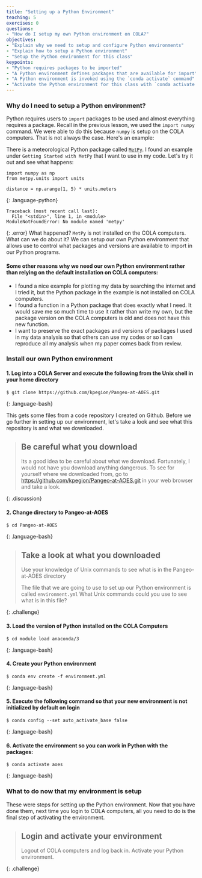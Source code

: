 ```yaml
---
title: "Setting up a Python Environment"
teaching: 5
exercises: 0
questions:
- "How do I setup my own Python environment on COLA?"
objectives:
- "Explain why we need to setup and configure Python environments"
- "Explain how to setup a Python environment"
- "Setup the Python environment for this class"
keypoints:
- "Python requires packages to be imported"
- "A Python environment defines packages that are available for import"
- "A Python environment is invoked using the `conda activate` command"
- "Activate the Python environment for this class with `conda activate aoes` whenever you login to COLA computers"
---
```

### Why do I need to setup a Python environment?
Python requires users to `import` packages to be used and almost everything requires a package. Recall in the previous lesson, we used the `import numpy` command.  We were able to do this because `numpy` is setup on the COLA computers. That is not always the case. Here's an example:

There is a meteorological Python package called [`MetPy`](https://unidata.github.io/MetPy/latest/index.html). I found an example under `Getting Started with MetPy` that I want to use in my code. Let's try it out and see what happens:

~~~
import numpy as np
from metpy.units import units

distance = np.arange(1, 5) * units.meters

~~~
{: .language-python}

~~~
Traceback (most recent call last):
  File "<stdin>", line 1, in <module>
ModuleNotFoundError: No module named 'metpy'
~~~
{: .error}
What happened?  `MetPy` is not installed on the COLA computers.  What can we do about it?  We can setup our own Python environment that allows use to control what packages and versions are available to import in our Python programs.

#### Some other reasons why we need our own Python environment rather than relying on the default installation on COLA computers:
* I found a nice example for plotting my data by searching the internet and I tried it, but the Python package in the example is not installed on COLA computers.  
* I found a function in a Python package that does exactly what I need.  It would save me so much time to use it rather than write my own, but the package version on the COLA computers is old and does not have this new function. 
* I want to preserve the exact packages and versions of packages I used in my data analysis so that others can use my codes or so I can reproduce all my analysis when my paper comes back from review.


### Install our own Python environment

#### 1. Log into a COLA Server and execute the following from the Unix shell in your home directory

~~~
$ git clone https://github.com/kpegion/Pangeo-at-AOES.git
~~~
{: .language-bash}

This gets some files from a code repository I created on Github. Before we go further in setting up our environment, let's take a look and see what this repository is and what we downloaded.

> ## Be careful what you download
>
> Its a good idea to be careful about what we download.  Fortunately, I would not have you download anything
> dangerous.  To see for yourself where we downloaded from, 
> go to https://github.com/kpegion/Pangeo-at-AOES.git in your web browser and take a look.
>
{: .discussion}

#### 2. Change directory to Pangeo-at-AOES
~~~
$ cd Pangeo-at-AOES 
~~~
{: .language-bash}

> ## Take a look at what you downloaded
>
> Use your knowledge of Unix commands to see what is in the Pangeo-at-AOES directory
>
> The file that we are going to use to set up our Python environment is called `environment.yml`
> What Unix commands could you use to see what is in this file?
>
{: .challenge}

#### 3. Load the version of Python installed on the COLA Computers
~~~
$ cd module load anaconda/3
~~~
{: .language-bash}

#### 4. Create your Python environment
~~~
$ conda env create -f environment.yml
~~~
{: .language-bash}

#### 5. Execute the following command so that your new environment is not initialized by default on login
~~~
$ conda config --set auto_activate_base false
~~~
{: .language-bash}

#### 6. Activate the environment so you can work in Python with the packages:
~~~
$ conda activate aoes
~~~
{: .language-bash}

### What to do now that my environment is setup
These were steps for setting up the Python environment. Now that you have done them, next time you login to COLA computers, all you need to do is the final step of activating the environment.  

> ## Login and activate your environment
>
> Logout of COLA computers and log back in.
> Activate your Python environment.
>
{: .challenge}

